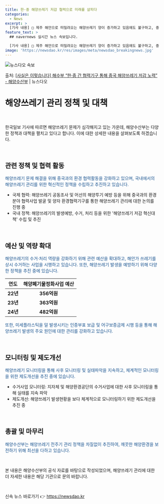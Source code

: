 ```yaml
---
title: 한·중 해양쓰레기 저감 협력으로 미래를 살피다
categories:
  - News
excerpt: >
  [기사 내용] □ 제주 해안으로 떠밀려오는 해양쓰레기 양이 증가하고 있음에도 불구하고, 중앙정부는 올해 전국…
feature_text: >
  ## navernews 실시간 뉴스 속보입니다.

  [기사 내용] □ 제주 해안으로 떠밀려오는 해양쓰레기 양이 증가하고 있음에도 불구하고, 중앙정부는 올해 전국…
image: 'https://newsdao.kr/res/images/meta/newsdao_breakingnews.jpg'
---
```


![뉴스다오 속보](https://newsdao.kr/res/images/meta/newsdao_breakingnews.jpg)

<p>출처: <a href="https://newsdao.kr/3478" rel="dofollow">[사실은 이렇습니다] 해수부 “한·중 간 협력기구 통해 중국 해양쓰레기 저감 노력” - 해양수산부</a> | 뉴스다오</p>

<h1>해양쓰레기 관리 정책 및 대책</h1>
<p data-ke-size="size16">&nbsp;</p>
한국일보 기사에 따르면 해양쓰레기 문제가 심각해지고 있는 가운데, 해양수산부는 다양한 정책과 대책을 펼치고 있다고 합니다. 이에 대한 상세한 내용을 살펴보도록 하겠습니다.
<p data-ke-size="size16">&nbsp;</p>

<h2>관련 정책 및 협력 활동</h2>
<p><span style="color: #1a5490;">해양쓰레기 문제 해결을 위해 중국과의 환경 협력활동을 강화하고 있으며, 국내에서의 해양쓰레기 관리를 위한 혁신적인 정책을 수립하고 추진하고 있습니다.</span></p>
<ul>
<li>국제 협력: 해양쓰레기 공동조사 및 어선의 해양투기 예방 등을 위해 중국과의 환경분야 협력사업 발굴 및 양자 환경협력기구를 통한 해양쓰레기 관리에 대한 논의를 진행 중</li>
<li>국내 정책: 해양쓰레기의 발생예방, 수거, 처리 등을 위한 '해양쓰레기 저감 혁신대책' 수립 및 추진</li>
</ul>
<p data-ke-size="size16">&nbsp;</p>

<h2>예산 및 역량 확대</h2>
<p><span style="color: #1a5490;">해양쓰레기의 수거·처리 역량을 강화하기 위해 관련 예산을 확대하고, 해안가 쓰레기를 상시 수거하는 사업을 시행하고 있습니다. 또한, 해양쓰레기 발생을 예방하기 위해 다양한 정책을 추진 중에 있습니다.</span></p>
<table>
<thead>
<tr>
<th>연도</th>
<th>해양폐기물정화사업 예산</th>
</tr>
</thead>
<tbody>
<tr>
<td style="text-align: center; height: 17px;"><b>22년</b></td>
<td style="text-align: center; height: 17px;"><b>356억원</b></td>
</tr>
<tr>
<td style="text-align: center; height: 17px;"><b>23년</b></td>
<td style="text-align: center; height: 17px;"><b>363억원</b></td>
</tr>
<tr>
<td style="text-align: center; height: 17px;"><b>24년</b></td>
<td style="text-align: center; height: 17px;"><b>482억원</b></td>
</tr>
</tbody>
</table>
<p><span style="color: #1a5490;">또한, 미세플라스틱을 덜 발생시키는 인증부표 보급 및 어구보증금제 시행 등을 통해 해양쓰레기 발생의 주요 원인에 대한 관리를 강화하고 있습니다.</span></p>
<p data-ke-size="size16">&nbsp;</p>

<h2>모니터링 및 제도개선</h2>
<p><span style="color: #1a5490;">해양쓰레기 모니터링을 통해 사후 모니터링 및 실태파악을 지속하고, 체계적인 모니터링을 위한 제도개선을 추진 중에 있습니다.</span></p>
<ul>
<li>수거사업 모니터링: 지자체 및 해양환경공단의 수거사업에 대한 사후 모니터링을 통해 실태를 지속 파악</li>
<li>제도개선: 해양쓰레기 발생현황을 보다 체계적으로 모니터링하기 위한 제도개선을 추진 중</li>
</ul>
<p data-ke-size="size16">&nbsp;</p>

<h2>총괄 및 마무리</h2>
<p><span style="color: #1a5490;">해양수산부는 해양쓰레기 전주기 관리 정책을 차질없이 추진하여, 깨끗한 해양환경을 보전하기 위해 최선을 다하고 있습니다.</span></p>
<p data-ke-size="size16">&nbsp;</p>
본 내용은 해양수산부의 공식 자료를 바탕으로 작성되었으며, 해양쓰레기 관리에 대한 더 자세한 내용은 해당 기관으로 문의 바랍니다.
<p data-ke-size="size16">&nbsp;</p> 

신속 뉴스 바로가기 👉 <a href="https://newsdao.kr" rel="dofollow">https://newsdao.kr</a>


